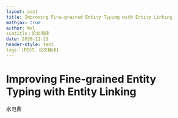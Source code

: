 ```yaml
---
layout: post
title: Improving Fine-grained Entity Typing with Entity Linking 
mathjax: true
author: Wxl
subtitle；论文阅读
date: 2020-11-21
header-style: text
tags：[FEGT、论文翻译]
---
```




# Improving Fine-grained Entity Typing with Entity Linking  

水电费
